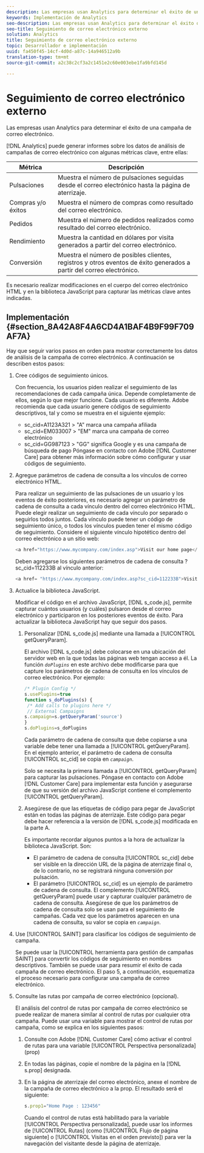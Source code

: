 ```yaml
---
description: Las empresas usan Analytics para determinar el éxito de una campaña de correo electrónico.
keywords: Implementación de Analytics
seo-description: Las empresas usan Analytics para determinar el éxito de una campaña de correo electrónico.
seo-title: Seguimiento de correo electrónico externo
solution: Analytics
title: Seguimiento de correo electrónico externo
topic: Desarrollador e implementación
uuid: fa450f45-14cf-4d0d-a87c-14a946512a9b
translation-type: tm+mt
source-git-commit: a2c38c2cf3a2c1451e2c60e003ebe1fa9bfd145d

---
```



# Seguimiento de correo electrónico externo

Las empresas usan Analytics para determinar el éxito de una campaña de correo electrónico.

[!DNL Analytics] puede generar informes sobre los datos de análisis de campañas de correo electrónico con algunas métricas clave, entre ellas:

| Métrica | Descripción |
|---|---|
| Pulsaciones | Muestra el número de pulsaciones seguidas desde el correo electrónico hasta la página de aterrizaje. |
| Compras y/o éxitos | Muestra el número de compras como resultado del correo electrónico. |
| Pedidos | Muestra el número de pedidos realizados como resultado del correo electrónico. |
| Rendimiento | Muestra la cantidad en dólares por visita generados a partir del correo electrónico. |
| Conversión | Muestra el número de posibles clientes, registros y otros eventos de éxito generados a partir del correo electrónico. |

Es necesario realizar modificaciones en el cuerpo del correo electrónico HTML y en la biblioteca JavaScript para capturar las métricas clave antes indicadas.

## Implementación {#section_8A42A8F4A6CD4A1BAF4B9F99F709AF7A}

Hay que seguir varios pasos en orden para mostrar correctamente los datos de análisis de la campaña de correo electrónico. A continuación se describen estos pasos:

1. Cree códigos de seguimiento únicos.

   Con frecuencia, los usuarios piden realizar el seguimiento de las recomendaciones de cada campaña única. Depende completamente de ellos, según lo que mejor funcione. Cada usuario es diferente. Adobe recomienda que cada usuario genere códigos de seguimiento descriptivos, tal y como se muestra en el siguiente ejemplo:

   * sc_cid=A1123A321 &gt; "A" marca una campaña afiliada
   * sc_cid=EM033007 &gt; "EM" marca una campaña de correo electrónico
   * sc_cid=GG987123 &gt; "GG" significa Google y es una campaña de búsqueda de pago
   Póngase en contacto con Adobe [!DNL Customer Care] para obtener más información sobre cómo configurar y usar códigos de seguimiento.

1. Agregue parámetros de cadena de consulta a los vínculos de correo electrónico HTML.

   Para realizar un seguimiento de las pulsaciones de un usuario y los eventos de éxito posteriores, es necesario agregar un parámetro de cadena de consulta a cada vínculo dentro del correo electrónico HTML. Puede elegir realizar un seguimiento de cada vínculo por separado o seguirlos todos juntos. Cada vínculo puede tener un código de seguimiento único, o todos los vínculos pueden tener el mismo código de seguimiento. Considere el siguiente vínculo hipotético dentro del correo electrónico a un sitio web:

   ```js
   <a href="https://www.mycompany.com/index.asp">Visit our home page</a>
   ```

   Deben agregarse los siguientes parámetros de cadena de consulta ?sc_cid=112233B al vínculo anterior:

   ```js
   <a href= "https://www.mycompany.com/index.asp?sc_cid=112233B">Visit our home page</a>
   ```

1. Actualice la biblioteca JavaScript.

   Modificar el código en el archivo JavaScript, [!DNL s_code.js], permite capturar cuántos usuarios (y cuáles) pulsaron desde el correo electrónico y participaron en los posteriores eventos de éxito. Para actualizar la biblioteca JavaScript hay que seguir dos pasos.

   1. Personalizar [!DNL s_code.js] mediante una llamada a [!UICONTROL getQueryParam].

      El archivo [!DNL s_code.js] debe colocarse en una ubicación del servidor web en la que todas las páginas web tengan acceso a él. La función *`doPlugins`* en este archivo debe modificarse para que capture los parámetros de cadena de consulta en los vínculos de correo electrónico. Por ejemplo:

      ```js
      /* Plugin Config */ 
      s.usePlugins=true 
      function s_doPlugins(s) { 
       /* Add calls to plugins here */ 
       // External Campaigns 
      s.campaign=s.getQueryParam('source') 
      } 
      s.doPlugins=s_doPlugins 
      ```

      Cada parámetro de cadena de consulta que debe copiarse a una variable debe tener una llamada a [!UICONTROL getQueryParam]. En el ejemplo anterior, el parámetro de cadena de consulta [!UICONTROL sc_cid] se copia en *`campaign`*.

      Solo se necesita la primera llamada a [!UICONTROL getQueryParam] para capturar las pulsaciones. Póngase en contacto con Adobe [!DNL Customer Care] para implementar esta función y asegurarse de que su versión del archivo JavaScript contiene el complemento [!UICONTROL getQueryParam].

   1. Asegúrese de que las etiquetas de código para pegar de JavaScript están en todas las páginas de aterrizaje. Este código para pegar debe hacer referencia a la versión de [!DNL s_code.js] modificada en la parte A.

      Es importante recordar algunos puntos a la hora de actualizar la biblioteca JavaScript. Son:

      * El parámetro de cadena de consulta [!UICONTROL sc_cid] debe ser visible en la dirección URL de la página de aterrizaje final o, de lo contrario, no se registrará ninguna conversión por pulsación.
      * El parámetro [!UICONTROL sc_cid] es un ejemplo de parámetro de cadena de consulta. El complemento [!UICONTROL getQueryParam] puede usar y capturar cualquier parámetro de cadena de consulta. Asegúrese de que los parámetros de cadena de consulta solo se usan para el seguimiento de campañas. Cada vez que los parámetros aparecen en una cadena de consulta, su valor se copia en *`campaign`*.

1. Use [!UICONTROL SAINT] para clasificar los códigos de seguimiento de campaña.

   Se puede usar la [!UICONTROL herramienta para gestión de campañas SAINT] para convertir los códigos de seguimiento en nombres descriptivos. También se puede usar para resumir el éxito de cada campaña de correo electrónico. El paso 5, a continuación, esquematiza el proceso necesario para configurar una campaña de correo electrónico.

1. Consulte las rutas por campaña de correo electrónico (opcional).

   El análisis del control de rutas por campaña de correo electrónico se puede realizar de manera similar al control de rutas por cualquier otra campaña. Puede usar una variable para mostrar el control de rutas por campaña, como se explica en los siguientes pasos:

   1. Consulte con Adobe [!DNL Customer Care] cómo activar el control de rutas para una variable [!UICONTROL Perspectiva personalizada] (prop)

   1. En todas las páginas, copie el nombre de la página en la [!DNL s.prop] designada.
   1. En la página de aterrizaje del correo electrónico, anexe el nombre de la campaña de correo electrónico a la prop. El resultado será el siguiente:

      ```js
      s.prop1="Home Page : 123456"
      ```

      Cuando el control de rutas está habilitado para la variable [!UICONTROL Perspectiva personalizada], puede usar los informes de [!UICONTROL Rutas] (como [!UICONTROL Flujo de página siguiente] o [!UICONTROL Visitas en el orden previsto]) para ver la navegación del visitante desde la página de aterrizaje.

